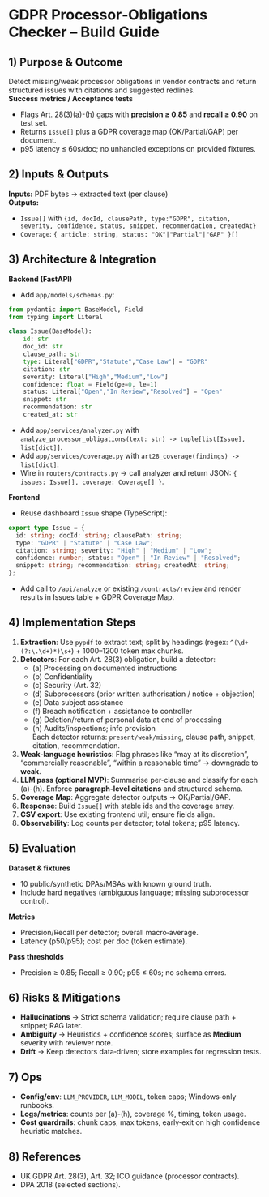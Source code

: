 # GDPR Processor‑Obligations Checker – Build Guide

## 1) Purpose & Outcome
Detect missing/weak processor obligations in vendor contracts and return structured issues with citations and suggested redlines.  
**Success metrics / Acceptance tests**
- Flags Art. 28(3)(a)-(h) gaps with **precision ≥ 0.85** and **recall ≥ 0.90** on test set.
- Returns `Issue[]` plus a GDPR coverage map (OK/Partial/GAP) per document.
- p95 latency ≤ 60s/doc; no unhandled exceptions on provided fixtures.

## 2) Inputs & Outputs
**Inputs:** PDF bytes → extracted text (per clause)  
**Outputs:**  
- `Issue[]` with `{id, docId, clausePath, type:"GDPR", citation, severity, confidence, status, snippet, recommendation, createdAt}`  
- `Coverage`: `{ article: string, status: "OK"|"Partial"|"GAP" }[]`

## 3) Architecture & Integration
**Backend (FastAPI)**
- Add `app/models/schemas.py`:
```python
from pydantic import BaseModel, Field
from typing import Literal

class Issue(BaseModel):
    id: str
    doc_id: str
    clause_path: str
    type: Literal["GDPR","Statute","Case Law"] = "GDPR"
    citation: str
    severity: Literal["High","Medium","Low"]
    confidence: float = Field(ge=0, le=1)
    status: Literal["Open","In Review","Resolved"] = "Open"
    snippet: str
    recommendation: str
    created_at: str
```
- Add `app/services/analyzer.py` with `analyze_processor_obligations(text: str) -> tuple[list[Issue], list[dict]]`.
- Add `app/services/coverage.py` with `art28_coverage(findings) -> list[dict]`.
- Wire in `routers/contracts.py` → call analyzer and return JSON: `{ issues: Issue[], coverage: Coverage[] }`.

**Frontend**
- Reuse dashboard `Issue` shape (TypeScript):
```ts
export type Issue = {
  id: string; docId: string; clausePath: string;
  type: "GDPR" | "Statute" | "Case Law";
  citation: string; severity: "High" | "Medium" | "Low";
  confidence: number; status: "Open" | "In Review" | "Resolved";
  snippet: string; recommendation: string; createdAt: string;
};
```
- Add call to `/api/analyze` or existing `/contracts/review` and render results in Issues table + GDPR Coverage Map.

## 4) Implementation Steps
1. **Extraction**: Use `pypdf` to extract text; split by headings (regex: `^(\d+(?:\.\d+)*)\s+`) + 1000–1200 token max chunks.  
2. **Detectors**: For each Art. 28(3) obligation, build a detector:  
   - (a) Processing on documented instructions  
   - (b) Confidentiality  
   - (c) Security (Art. 32)  
   - (d) Subprocessors (prior written authorisation / notice + objection)  
   - (e) Data subject assistance  
   - (f) Breach notification + assistance to controller  
   - (g) Deletion/return of personal data at end of processing  
   - (h) Audits/inspections; info provision  
   Each detector returns: `present/weak/missing`, clause path, snippet, citation, recommendation.
3. **Weak‑language heuristics**: Flag phrases like “may at its discretion”, “commercially reasonable”, “within a reasonable time” → downgrade to **weak**.  
4. **LLM pass (optional MVP)**: Summarise per‑clause and classify for each (a)-(h). Enforce **paragraph‑level citations** and structured schema.  
5. **Coverage Map**: Aggregate detector outputs → OK/Partial/GAP.  
6. **Response**: Build `Issue[]` with stable ids and the coverage array.  
7. **CSV export**: Use existing frontend util; ensure fields align.  
8. **Observability**: Log counts per detector; total tokens; p95 latency.

## 5) Evaluation
**Dataset & fixtures**
- 10 public/synthetic DPAs/MSAs with known ground truth.
- Include hard negatives (ambiguous language; missing subprocessor control).

**Metrics**
- Precision/Recall per detector; overall macro‑average.
- Latency (p50/p95); cost per doc (token estimate).

**Pass thresholds**
- Precision ≥ 0.85; Recall ≥ 0.90; p95 ≤ 60s; no schema errors.

## 6) Risks & Mitigations
- **Hallucinations** → Strict schema validation; require clause path + snippet; RAG later.  
- **Ambiguity** → Heuristics + confidence scores; surface as **Medium** severity with reviewer note.  
- **Drift** → Keep detectors data‑driven; store examples for regression tests.

## 7) Ops
- **Config/env**: `LLM_PROVIDER`, `LLM_MODEL`, token caps; Windows‑only runbooks.  
- **Logs/metrics**: counts per (a)-(h), coverage %, timing, token usage.  
- **Cost guardrails**: chunk caps, max tokens, early‑exit on high confidence heuristic matches.

## 8) References
- UK GDPR Art. 28(3), Art. 32; ICO guidance (processor contracts).  
- DPA 2018 (selected sections).  
